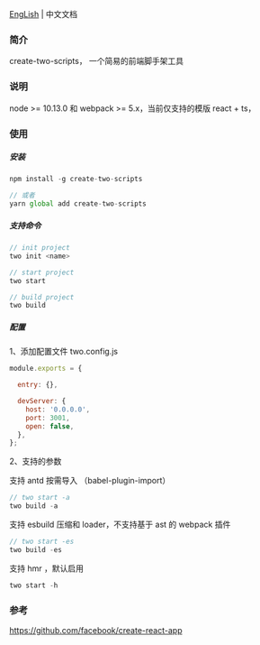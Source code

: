 [EngLish](./README.md) | 中文文档

### 简介

create-two-scripts， 一个简易的前端脚手架工具

### 说明

node >= 10.13.0 和 webpack >= 5.x，当前仅支持的模版 react + ts，

### 使用

##### 安装

```js
npm install -g create-two-scripts

// 或者
yarn global add create-two-scripts
```

##### 支持命令

```js
// init project
two init <name>

// start project
two start

// build project
two build
```

##### 配置

1、添加配置文件 two.config.js 

```js
module.exports = {

  entry: {},

  devServer: {
    host: '0.0.0.0',
    port: 3001,
    open: false,
  },
};
```

2、支持的参数

支持 antd 按需导入 （babel-plugin-import）

```js
// two start -a
two build -a
```

支持 esbuild 压缩和 loader，不支持基于 ast 的 webpack 插件

```js
// two start -es
two build -es
```

支持 hmr ，默认启用

```js
two start -h
```

### 参考

https://github.com/facebook/create-react-app